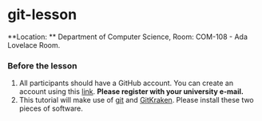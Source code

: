 # git-lesson

**Location: ** Department of Computer Science, Room: COM-108 - Ada Lovelace Room.

### Before the lesson
1. All participants should have a GitHub account. You can create an account using this [link](https://github.com/). **Please register with your university e-mail.**
2. This tutorial will make use of [git](https://git-scm.com) and [GitKraken](https://www.gitkraken.com/). Please install these two pieces of software.
